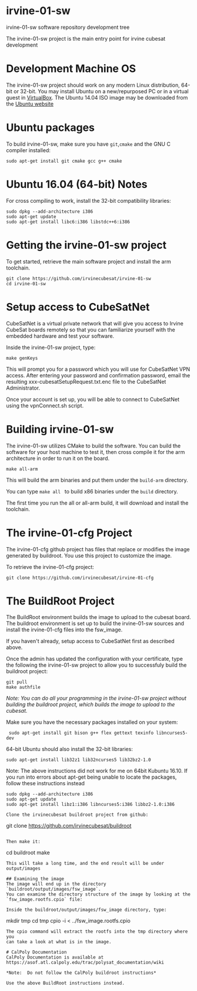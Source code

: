 # irvine-01-sw
irvine-01-sw software repository development tree

The irvine-01-sw project is the main entry point for irvine cubesat development

# Development Machine OS

The irvine-01-sw project should work on any modern Linux distribution, 64-bit or
32-bit.  You may install Ubuntu on a new/repurposed PC or in a 
virtual guest in [VirtualBox](https://www.virtualbox.org/).  The Ubuntu 14.04
ISO image may be downloaded from the [Ubuntu website](http://www.ubuntu.com/download/alternative-downloads)

# Ubuntu packages

To build irvine-01-sw, make sure you have `git`,`cmake` and the GNU C compiler installed:

```
sudo apt-get install git cmake gcc g++ cmake
```

# Ubuntu 16.04 (64-bit) Notes

For cross compiling to work, install the 32-bit compatibility libraries:

```
sudo dpkg --add-architecture i386
sudo apt-get update
sudo apt-get install libc6:i386 libstdc++6:i386
```

# Getting the irvine-01-sw project


To get started, retrieve the main software project and install the arm toolchain.
```
git clone https://github.com/irvinecubesat/irvine-01-sw
cd irvine-01-sw
```

# Setup access to CubeSatNet
CubeSatNet is a virtual private network that will give you access to Irvine
CubeSat boards remotely so that you can familiarize yourself with the embedded
hardware and test your software.

Inside the irvine-01-sw project, type:
```
make genKeys
```

This will prompt you for a password which you will use for CubeSatNet VPN access.
After entering your password and confirmation password, email the resulting xxx-cubesatSetupRequest.txt.enc file to the CubeSatNet Administrator.

Once your account is set up, you will be able to connect to CubeSatNet using
the vpnConnect.sh script.

# Building irvine-01-sw

The irvine-01-sw utilizes CMake to build the software.  You can build the
software for your host machine to test it, then cross compile it for the arm architecture in order to run it on the board.

```
make all-arm
```

This will build the arm binaries and put them under the `build-arm` directory.

You can type `make all ` to build x86 binaries under the `build` directory.

The first time you run the all or all-arm build, it will download and install
the toolchain.

# The irvine-01-cfg Project
The irvine-01-cfg github project has files that replace or modifies the
image generated by buildroot.  You use this project to customize the image.

To retrieve the irvine-01-cfg project:

```
git clone https://github.com/irvinecubesat/irvine-01-cfg
```

# The BuildRoot Project

The BuildRoot environment builds the image to upload to the 
cubesat board.  The buildroot environment is set up to build the irvine-01-sw
sources and install the irvine-01-cfg files into the fsw_image.

If you haven't already, setup access to CubeSatNet first as described above.

Once the admin has updated the configuration with your certificate, type
the following the irvine-01-sw project to allow you to successfuly build the
buildroot project:

```
git pull
make authfile
```

*Note:  You can do all your programming in the irvine-01-sw project without
building the buildroot project, which builds the image to upload to the cubesat.*

Make sure you have the necessary packages installed on your system:

```
 sudo apt-get install git bison g++ flex gettext texinfo libncurses5-dev
```
64-bit Ubuntu should also install the 32-bit libraries:
```
sudo apt-get install lib32z1 lib32ncurses5 lib32bz2-1.0
```
Note: The above instructions did not work for me on 64bit Kubuntu 16.10. If
you run into errors about apt-get being unable to locate the packages, 
follow these instructions instead
```
sudo dpkg --add-architecture i386
sudo apt-get update
sudo apt-get install libz1:i386 libncurses5:i386 libbz2-1.0:i386

Clone the irvinecubesat buildroot project from github:

```
git clone https://github.com/irvinecubesat/buildroot
```

Then make it:

```
cd buildroot
make
```
This will take a long time, and the end result will be under output/images

## Examining the image
The image will end up in the directory `buildroot/output/images/fsw_image`.
You can examine the directory structure of the image by looking at the
`fsw_image.rootfs.cpio` file:

Inside the buildroot/output/images/fsw_image directory, type:
```
mkdir tmp
cd tmp
cpio -i < ../fsw_image.rootfs.cpio
```
The cpio command will extract the rootfs into the tmp directory where you
can take a look at what is in the image.

# CalPoly Documentation
CalPoly Documentation is available at https://asof.atl.calpoly.edu/trac/polysat_documentation/wiki

*Note:  Do not follow the CalPoly buildroot instructions*

Use the above BuildRoot instructions instead.
